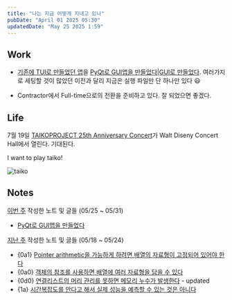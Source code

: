 ```yaml
---
title: "나는 지금 어떻게 지내고 있나"
pubDate: "April 01 2025 05:30"
updatedDate: "May 25 2025 1:59"
---
```


## Work
- [기존에 TUI로 만들었던 앱](/writing/13)을 [PyQt로 GUI앱을 만들었다|GUI로 만들었다](/writing/18). 여러가지로 세팅할 것이 많았던 이전과 달리 지금은 실행 파일만 단 하나만 있다 😃

- Contractor에서 Full-time으로의 전환을 준비하고 있다. 잘 되었으면 좋겠다.


## Life

7월 19일 [TAIKOPROJECT 25th Anniversary Concert](https://www.musiccenter.org/tickets-free-events/lease-events/taikoproject-25th-anniversary-concert/)가 Walt Diseny Concert Hall에서 열린다. 기대된다.

I want to play taiko!

![taiko](/images/now_taiko.gif)

## Notes

<u>이번 주</u> 작성한 노트 및 글들 (05/25 ~ 05/31)
- [PyQt로 GUI앱을 만들었다](/writing/18)


<u>지난 주</u> 작성한 노트 및 글들 (05/18 ~ 05/24)
- {0a1} [Pointer arithmetic을 가능하게 하려면 배열의 자료형이 고정되어 있어야 한다](/note/250518202725)
- {0a0} [객체의 참조를 사용하면 배열에 여러 자료형을 담을 수 있다](/note/250518152200)
- {0d0} [연결리스트의 머리 관리를 못하면 메모리 누수가 발생한다](/note/250517213935) - updated
- {1a} [시간복잡도를 안다고 해서 실제 성능을 예측할 수 있는 것은 아니다](/note/250518162405)